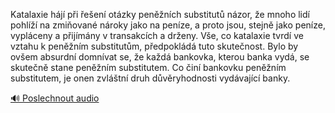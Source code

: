 
Katalaxie hájí při řešení otázky peněžních substitutů názor, že mnoho lidí pohlíží na zmiňované nároky jako na peníze, a proto jsou, stejně jako peníze, vypláceny a přijímány v transakcích a drženy. Vše, co katalaxie tvrdí ve vztahu k peněžním substitutům, předpokládá tuto skutečnost. Bylo by ovšem absurdní domnívat se, že každá bankovka, kterou banka vydá, se skutečně stane peněžním substitutem. Co činí bankovku peněžním substitutem, je onen zvláštní druh důvěryhodnosti vydávající banky.

[🔊 Poslechnout audio](/data/7-paragraphs/audio/chapter_82/para_008-Katalaxie-hj-pi-een-otzky-pennch-substit.mp3)

